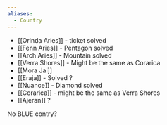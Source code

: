 ```yaml
---
aliases:
  - Country
---
```

- [[Orinda Aries]] - ticket solved
- [[Fenn Aries]] - Pentagon solved
- [[Arch Aries]] - Mountain solved
- [[Verra Shores]] - Might be the same as Corarica
- [[Mora Jai]]
- [[Eraja]] - Solved ?
- [[Nuance]] - Diamond solved
- [[Corarica]] - might be the same as Verra Shores
- [[Ajeran]] ?

No BLUE contry?